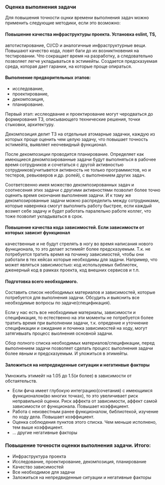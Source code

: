 ### Оценка выполнения задачи

Для повышения точности оцнки времени выполнения задач 
можно применить следующие методики, если это возможно:

#### Повышение качества инфраструктуры проекта. Установка eslint, TS,
автотистирование, CI/CD и аналогичные инфраструктурные вещи. Повышают качество 
кода, ловят баги до их возниктновения на тестировании. Что сокращает время
на разработку, а следовательно позволяет легче укладываться в эстимейты.
Создается предсказуемая среда, которая дает гарании, на которые проще опираться.


#### Выполнение предворительных этапов: 
  - исследование, 
  - проектирование,
  - декомпозиция,
  - планирование.


  Первый этап: исслеодвание и проектирование могут черодваться 
  до формирования ТЗ, описывающего технические решения, точки стыковки, архитектуру. 


  Декомпозиция делит ТЗ на отдельные атомарные задачки, каждую из которых 
  проще оценить чем целую задачу, что повышает точность эстимейта, выявляет 
  неочевидный функционал. 

  
  После декомпозиции проводится планирование. Определяет как 
  имеющиеся декомпозированные задачи будут выполняться в рабочее время сотрудников 
  и сочетаться с другой активностью сотрудников(учитывется активность не только программистов,
  но и тестеров, ревьюверов и др. ролей), с выполнением других задач.


  Соответсвенно имея можество декомпозированных задач и соотнесения этих задачи 
  с другими активностями позволит более точно оценить время окончания выполнения 
  задачи. И к тому же декомпозированные задачи можно распределить между сотрудниками,
  которые наверняка смогут выполнить работу быстрее, если каждый возмет себе задачу и 
  будет работать паралельно работе коллег, что тоже позволит укладываться в срок.


#### Повышение качества кода зависимостей. Если зависимости от которых зависит функционал
качественные и не будут стрелять в ногу во время написания нового функционала, то 
это делает эстимейт более предсказуемым. Т.к. не потребуется тратить время 
на починку зависимостей, чтобы они работали в тех кейсах которые необходимы для 
задачи. Например, что может являться зависимостью: код используемых библиотек, 
дженерный код в рамках проекта, код внешних сервисов и т.п.


#### Подготовка всего необходимого. 
Составить список необходимых материалов и зависимостей,
которые потребуется для выполнения задачи. Обсудить и выяснить все необходимые 
вопросы по задаче(спецификация). 

Если у нас есть все необходимые материалы, зависимости и спецификация, 
то естественно на эти моменты не потребуется более тратить 
время при выполнении задачи, т.к. опредение и уточнение спецификации и ожидание 
и починка зависимостей на ходу, могут затягивыать процесс выолнения основной задачи.

Сбор полного списка необходимых материалов/спецификации, перед выполнением задачи 
позволяет сделать процесс выполнения задачи более явным и предсказуемым. 
И уложиться в этимейты.

#### Заложиться на непредвиденные ситуации и негатинвые факторы
Умножить этимейт на 1.05 до 1.5(и более) в зависимости от обстаятельств.
- Если фича имеет глубокую интеграцию(сочетания) с имеющимся функционалом(во многих точках),
то это увеличивает риск неправильной оценки. Риск аффекта от зависимости, 
аффект самой зависимости от функционала. Повышает коэффициент.
- Работа с неизвестным ранее функционалом, библиотекой, изучение по ходу дела. 
Повышает коэффициент.
- Оценка соблюдения пунктов этого списка. Чем меньше исполнено, тем выше коэффициент.
- ... другие негативные факторы

### Повышение точности оценки выполнения задачи. Итого:
- Инфраструктура проекта
- Исследование, проектирование, декомпозиция, планирование
- Качество зависимостей
- Все необходимое для задачи
- Заложиться на непредвиденные ситуации и негативные факторы
